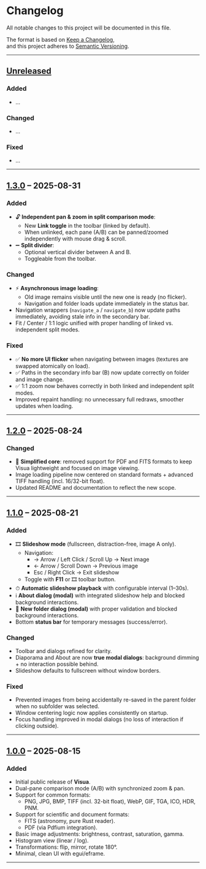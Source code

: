 # Changelog

All notable changes to this project will be documented in this file.

The format is based on [Keep a Changelog](https://keepachangelog.com/en/1.0.0/),  
and this project adheres to [Semantic Versioning](https://semver.org/spec/v2.0.0.html).

---

## [Unreleased]

### Added
- …

### Changed
- …

### Fixed
- …

---

## [1.3.0] – 2025-08-31

### Added
- 🔓 **Independent pan & zoom in split comparison mode**:  
  - New **Link toggle** in the toolbar (linked by default).  
  - When unlinked, each pane (A/B) can be panned/zoomed independently with mouse drag & scroll.  
- ➖ **Split divider**:  
  - Optional vertical divider between A and B.  
  - Toggleable from the toolbar.    

### Changed
- ⚡ **Asynchronous image loading**:  
  - Old image remains visible until the new one is ready (no flicker).  
  - Navigation and folder loads update immediately in the status bar.  
- Navigation wrappers (`navigate_a` / `navigate_b`) now update paths immediately, avoiding stale info in the secondary bar.  
- Fit / Center / 1:1 logic unified with proper handling of linked vs. independent split modes.  

### Fixed
- ✅ **No more UI flicker** when navigating between images (textures are swapped atomically on load).  
- ✅ Paths in the secondary info bar (B) now update correctly on folder and image change.  
- ✅ 1:1 zoom now behaves correctly in both linked and independent split modes.  
- Improved repaint handling: no unnecessary full redraws, smoother updates when loading.  

---

## [1.2.0] – 2025-08-24

### Changed
- 🧹 **Simplified core**: removed support for PDF and FITS formats to keep Visua lightweight and focused on image viewing.  
- Image loading pipeline now centered on standard formats + advanced TIFF handling (incl. 16/32-bit float).  
- Updated README and documentation to reflect the new scope.  

---

## [1.1.0] – 2025-08-21

### Added
- 🎞 **Slideshow mode** (fullscreen, distraction-free, image A only).  
  - Navigation:  
    - → Arrow / Left Click / Scroll Up → Next image  
    - ← Arrow / Scroll Down → Previous image  
    - Esc / Right Click → Exit slideshow  
  - Toggle with **F11** or 🎞 toolbar button.  
- ⏱ **Automatic slideshow playback** with configurable interval (1–30s).  
- ℹ **About dialog (modal)** with integrated slideshow help and blocked background interactions.  
- 📂 **New folder dialog (modal)** with proper validation and blocked background interactions.  
- Bottom **status bar** for temporary messages (success/error).  

### Changed
- Toolbar and dialogs refined for clarity.  
- Diaporama and About are now **true modal dialogs**: background dimming + no interaction possible behind.  
- Slideshow defaults to fullscreen without window borders.  

### Fixed
- Prevented images from being accidentally re-saved in the parent folder when no subfolder was selected.  
- Window centering logic now applies consistently on startup.  
- Focus handling improved in modal dialogs (no loss of interaction if clicking outside).  

---

## [1.0.0] – 2025-08-15

### Added
- Initial public release of **Visua**.  
- Dual-pane comparison mode (A/B) with synchronized zoom & pan.  
- Support for common formats:  
  - PNG, JPG, BMP, TIFF (incl. 32-bit float), WebP, GIF, TGA, ICO, HDR, PNM.  
- Support for scientific and document formats:  
  - FITS (astronomy, pure Rust reader).  
  - PDF (via Pdfium integration).  
- Basic image adjustments: brightness, contrast, saturation, gamma.  
- Histogram view (linear / log).  
- Transformations: flip, mirror, rotate 180°.  
- Minimal, clean UI with egui/eframe.  

---

[Unreleased]: https://github.com/your-org/visua/compare/v1.3.0...HEAD  
[1.3.0]: https://github.com/your-org/visua/compare/v1.2.0...v1.3.0  
[1.2.0]: https://github.com/your-org/visua/compare/v1.1.0...v1.2.0  
[1.1.0]: https://github.com/your-org/visua/compare/v1.0.0...v1.1.0  
[1.0.0]: https://github.com/your-org/visua/releases/tag/v1.0.0
